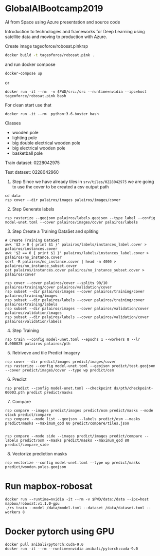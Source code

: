 # GlobalAIBootcamp2019
AI from Space using Azure presentation and source code


Introduction to technologies and frameworks for Deep Learning using satellite data and moving to production with Azure.



Create image tageoforce/robosat.pinkrsp


```bash
docker build -t tageoforce/robosat.pink .
```
and run docker compose

```bash
docker-compose up
```

or
```
docker run -it --rm  -v $PWD/src:/src --runtime=nvidia --ipc=host tageoforce/robosat.pink bash
```



For clean start use that
```
docker run -it --rm  python:3.6-buster bash
```


Classes
 - wooden pole
 - lighting pole
 - big double electrical wooden pole
 - big electrical wooden pole
 - basketball pole

 Train dataset:
 0228042975 

 Test dataset:
 0228042960

1. Step
Since we have already tiles in `srv/tiles/0228042975` we are going to use the cover to be created a csv output path

```
cd data
rsp cover --dir palairos/images palairos/images/cover
```

2. Step
Generate labels

```
rsp rasterize --geojson palairos/labels.geojson --type label --config model-unet.toml --cover palairos/images/cover palairos/labels
```

3. Step
Create a Training DataSet and spliting
```
# Create Training DataSet
awk '$2 > 0 { print $1 }' palairos/labels/instances_label.cover > palairos/instances.cover
awk '$2 == 0 { print $1 }' palairos/labels/instances_label.cover > palairos/no_instance.cover
sort -R palairos/no_instance.cover | head -n 4000 > palairos/no_instance_subset.cover
cat palairos/instances.cover palairos/no_instance_subset.cover > palairos/cover

rsp cover --cover palairos/cover --splits 90/10 palairos/training/cover palairos/validation/cover
rsp subset --dir palairos/images --cover palairos/training/cover palairos/training/images
rsp subset --dir palairos/labels --cover palairos/training/cover palairos/training/labels
rsp subset --dir palairos/images --cover palairos/validation/cover palairos/validation/images
rsp subset --dir palairos/labels --cover palairos/validation/cover palairos/validation/labels

```


4. Step
Training
```
rsp train --config model-unet.toml --epochs 1 --workers 8 --lr 0.000025 palairos palairos/pth

```


5. Retriveve and tile Predict Imagery

```
rsp cover --dir predict/images predict/images/cover
rsp rasterize --config model-unet.toml --geojson predict/test.geojson --cover predict/images/cover --type wp predict/osm
```

6. Predict

```
rsp predict --config model-unet.toml --checkpoint ds/pth/checkpoint-00003.pth predict predict/masks
```

7. Compare

```
rsp compare --images predict/images predict/osm predict/masks --mode stack predict/compare
rsp compare --mode list --geojson --labels predict/osm --masks predict/masks --maximum_qod 80 predict/compare/tiles.json


rsp compare --mode side --images predict/images predict/compare --labels predict/osm --masks predict/masks --maximum_qod 80 predict/compare_side

```

8. Vectorize prediction masks

```
rsp vectorize --config model-unet.toml --type wp predict/masks predict/wooden.poles.geojson
```





# Run mapbox-robosat

```
docker run --runtime=nvidia -it --rm -v $PWD/data:/data --ipc=host mapbox/robosat:v1.1.0-gpu 
./rs train --model /data/model.toml --dataset /data/dataset.toml --workers 8
```


# Docker pytorch using GPU

```
docker pull anibali/pytorch:cuda-9.0
docker run -it --rm --runtime=nvidia anibali/pytorch:cuda-9.0
```

